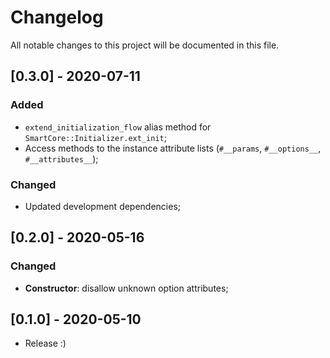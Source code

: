 # Changelog
All notable changes to this project will be documented in this file.

## [0.3.0] - 2020-07-11
### Added
- `extend_initialization_flow` alias method for `SmartCore::Initializer.ext_init`;
- Access methods to the instance attribute lists (`#__params`, `#__options__`, `#__attributes__`);

### Changed
- Updated development dependencies;

## [0.2.0] - 2020-05-16
### Changed
- **Constructor**: disallow unknown option attributes;

## [0.1.0] - 2020-05-10
- Release :)
